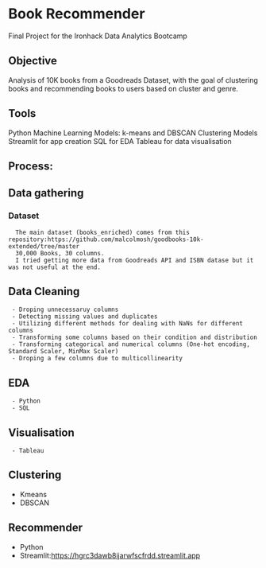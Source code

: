 # Book Recommender 
  Final Project for the Ironhack Data Analytics Bootcamp

## Objective
Analysis of 10K books from a Goodreads Dataset, with the goal of clustering books and recommending books to users based on cluster and genre.

## Tools
   Python
   Machine Learning Models: k-means and DBSCAN Clustering Models
   Streamlit for app creation
   SQL for EDA
   Tableau for data visualisation


## Process:

  ## Data gathering
  
  ### Dataset
      The main dataset (books_enriched) comes from this repository:https://github.com/malcolmosh/goodbooks-10k-extended/tree/master 
      30,000 Books, 30 columns.
      I tried getting more data from Goodreads API and ISBN datase but it was not useful at the end.

  ## Data Cleaning

     - Droping unnecessaruy columns
     - Detecting missing values and duplicates
     - Utilizing different methods for dealing with NaNs for different columns
     - Transforming some columns based on their condition and distribution
     - Transforming categorical and numerical columns (One-hot encoding, Standard Scaler, MinMax Scaler)
     - Droping a few columns due to multicollinearity

  ## EDA
  
     - Python
     - SQL

 ## Visualisation

     - Tableau

 ## Clustering

   - Kmeans
   - DBSCAN

## Recommender 

   - Python
   - Streamlit:https://hgrc3dawb8ijarwfscfrdd.streamlit.app



 
     
  
     
     
    
     
     
  

  

 
   
   
